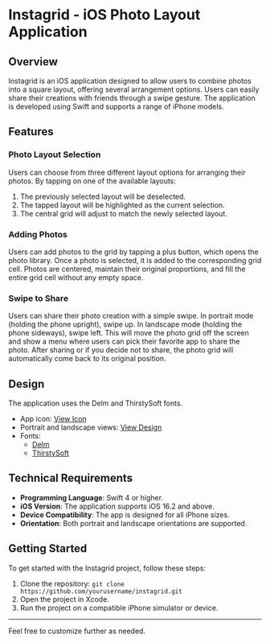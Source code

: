 # Instagrid - iOS Photo Layout Application

## Overview

Instagrid is an iOS application designed to allow users to combine photos into a square layout, offering several arrangement options. Users can easily share their creations with friends through a swipe gesture. The application is developed using Swift and supports a range of iPhone models.

## Features

### Photo Layout Selection
Users can choose from three different layout options for arranging their photos. By tapping on one of the available layouts:
1. The previously selected layout will be deselected.
2. The tapped layout will be highlighted as the current selection.
3. The central grid will adjust to match the newly selected layout.

### Adding Photos
Users can add photos to the grid by tapping a plus button, which opens the photo library. Once a photo is selected, it is added to the corresponding grid cell. Photos are centered, maintain their original proportions, and fill the entire grid cell without any empty space.

### Swipe to Share
Users can share their photo creation with a simple swipe. In portrait mode (holding the phone upright), swipe up. In landscape mode (holding the phone sideways), swipe left. This will move the photo grid off the screen and show a menu where users can pick their favorite app to share the photo. After sharing or if you decide not to share, the photo grid will automatically come back to its original position.

## Design
 The application uses the Delm and ThirstySoft fonts.

- App icon: [View Icon](https://drive.google.com/file/d/0B_KmXeIzvfCsb2tSWDhOZ0c0M2M/view?usp=sharing)
- Portrait and landscape views: [View Design](https://drive.google.com/file/d/0B_KmXeIzvfCsVF9XcTM3RnlxYjQ/view?usp=sharing)
- Fonts: 
  - [Delm](https://s3-eu-west-1.amazonaws.com/course.oc-static.com/projects/DAiOS_P5/Delm-Medium.otf)
  - [ThirstySoft](https://s3-eu-west-1.amazonaws.com/course.oc-static.com/projects/DAiOS_P5/ThirstySoftRegular.otf)

## Technical Requirements

- **Programming Language**: Swift 4 or higher.
- **iOS Version**: The application supports iOS 16.2 and above.
- **Device Compatibility**: The app is designed for all iPhone sizes.
- **Orientation**: Both portrait and landscape orientations are supported.

## Getting Started

To get started with the Instagrid project, follow these steps:

1. Clone the repository: `git clone https://github.com/yourusername/instagrid.git`
2. Open the project in Xcode.
3. Run the project on a compatible iPhone simulator or device.

---

Feel free to customize further as needed.
